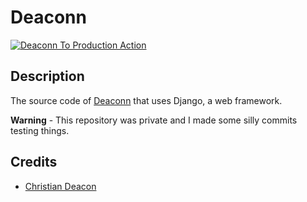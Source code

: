 # Deaconn
[![Deaconn To Production Action](https://github.com/Deaconn-net/back-bone/actions/workflows/to_prod.yml/badge.svg)](https://github.com/gamemann/Deaconn-net/back-bone/actions/workflows/to_prod.yml)

## Description
The source code of [Deaconn](https://deaconn.net/) that uses Django, a web framework.

**Warning** - This repository was private and I made some silly commits testing things.

## Credits
* [Christian Deacon](https://deaconn.net/)
